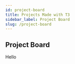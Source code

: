 ```yaml
---
id: project-board
title: Projects Made with T3
sidebar_label: Project Board
slug: /project-board
---
```


## Project Board

Hello
